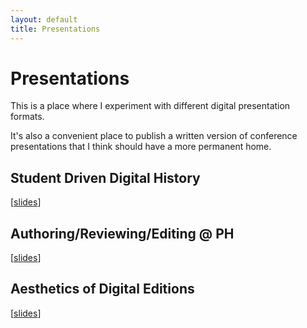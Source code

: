 ```yaml
---
layout: default
title: Presentations
---
```


# Presentations

This is a place where I experiment with different digital presentation formats.

It's also a convenient place to publish a written version of conference presentations that I think should have a more permanent home.

## Student Driven Digital History
[[slides](ghi)]


## Authoring/Reviewing/Editing @ PH
[[slides](programming-historian)]


## Aesthetics of Digital Editions
[[slides](digital-latin-library)]
